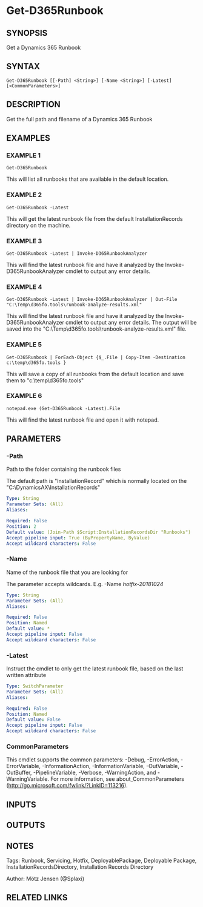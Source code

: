 ﻿---
external help file: d365fo.tools-help.xml
Module Name: d365fo.tools
online version:
schema: 2.0.0
---

# Get-D365Runbook

## SYNOPSIS
Get a Dynamics 365 Runbook

## SYNTAX

```
Get-D365Runbook [[-Path] <String>] [-Name <String>] [-Latest] [<CommonParameters>]
```

## DESCRIPTION
Get the full path and filename of a Dynamics 365 Runbook

## EXAMPLES

### EXAMPLE 1
```
Get-D365Runbook
```

This will list all runbooks that are available in the default location.

### EXAMPLE 2
```
Get-D365Runbook -Latest
```

This will get the latest runbook file from the default InstallationRecords directory on the machine.

### EXAMPLE 3
```
Get-D365Runbook -Latest | Invoke-D365RunbookAnalyzer
```

This will find the latest runbook file and have it analyzed by the Invoke-D365RunbookAnalyzer cmdlet to output any error details.

### EXAMPLE 4
```
Get-D365Runbook -Latest | Invoke-D365RunbookAnalyzer | Out-File "C:\Temp\d365fo.tools\runbook-analyze-results.xml"
```

This will find the latest runbook file and have it analyzed by the Invoke-D365RunbookAnalyzer cmdlet to output any error details.
The output will be saved into the "C:\Temp\d365fo.tools\runbook-analyze-results.xml" file.

### EXAMPLE 5
```
Get-D365Runbook | ForEach-Object {$_.File | Copy-Item -Destination c:\temp\d365fo.tools }
```

This will save a copy of all runbooks from the default location and save them to "c:\temp\d365fo.tools"

### EXAMPLE 6
```
notepad.exe (Get-D365Runbook -Latest).File
```

This will find the latest runbook file and open it with notepad.

## PARAMETERS

### -Path
Path to the folder containing the runbook files

The default path is "InstallationRecord" which is normally located on the "C:\DynamicsAX\InstallationRecords"

```yaml
Type: String
Parameter Sets: (All)
Aliases:

Required: False
Position: 2
Default value: (Join-Path $Script:InstallationRecordsDir "Runbooks")
Accept pipeline input: True (ByPropertyName, ByValue)
Accept wildcard characters: False
```

### -Name
Name of the runbook file that you are looking for

The parameter accepts wildcards.
E.g.
-Name *hotfix-20181024*

```yaml
Type: String
Parameter Sets: (All)
Aliases:

Required: False
Position: Named
Default value: *
Accept pipeline input: False
Accept wildcard characters: False
```

### -Latest
Instruct the cmdlet to only get the latest runbook file, based on the last written attribute

```yaml
Type: SwitchParameter
Parameter Sets: (All)
Aliases:

Required: False
Position: Named
Default value: False
Accept pipeline input: False
Accept wildcard characters: False
```

### CommonParameters
This cmdlet supports the common parameters: -Debug, -ErrorAction, -ErrorVariable, -InformationAction, -InformationVariable, -OutVariable, -OutBuffer, -PipelineVariable, -Verbose, -WarningAction, and -WarningVariable.
For more information, see about_CommonParameters (http://go.microsoft.com/fwlink/?LinkID=113216).

## INPUTS

## OUTPUTS

## NOTES
Tags: Runbook, Servicing, Hotfix, DeployablePackage, Deployable Package, InstallationRecordsDirectory, Installation Records Directory

Author: Mötz Jensen (@Splaxi)

## RELATED LINKS
